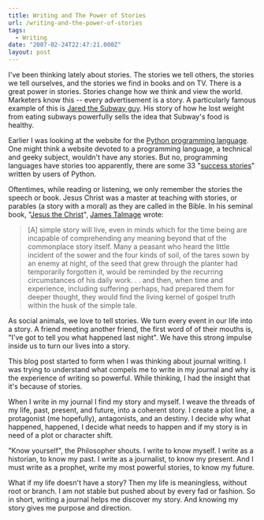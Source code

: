 ```yaml
---
title: Writing and The Power of Stories
url: /writing-and-the-power-of-stories
tags:
  - Writing
date: "2007-02-24T22:47:21.000Z"
layout: post
---
```


I've been thinking lately about stories. The stories we tell others, the stories we tell ourselves, and the stories we find in books and on TV. There is a great power in stories. Stories change how we think and view the world. Marketers know this -- every advertisement is a story. A particularly famous example of this is [Jared the Subway guy][0]. His story of how he lost weight from eating subways powerfully sells the idea that Subway's food is healthy.  
  
Earlier I was looking at the website for the [Python programming language][1]. One might think a website devoted to a programming language, a technical and geeky subject, wouldn't have any stories. But no, programming languages have stories too apparently, there are some 33 "[success stories][2]" written by users of Python.  
  
Oftentimes, while reading or listening, we only remember the stories the speech or book. Jesus Christ was a master at teaching with stories, or parables (a story with a moral) as they are called in the Bible. In his seminal book, "[Jesus the Christ][3]", [James Talmage][4] wrote:  

> \[A\] simple story will live, even in minds which for the time being are incapable of comprehending any meaning beyond that of the commonplace story itself. Many a peasant who heard the little incident of the sower and the four kinds of soil, of the tares sown by an enemy at night, of the seed that grew through the planter had temporarily forgotten it, would be reminded by the recurring circumstances of his daily work. . . and then, when time and experience, including suffering perhaps, had prepared them for deeper thought, they would find the living kernel of gospel truth within the husk of the simple tale.

  
As social animals, we love to tell stories. We turn every event in our life into a story. A friend meeting another friend, the first word of of their mouths is, "I've got to tell you what happened last night". We have this strong impulse inside us to turn our lives into a story.  
  
This blog post started to form when I was thinking about journal writing. I was trying to understand what compels me to write in my journal and why is the experience of writing so powerful. While thinking, I had the insight that it's because of stories.  
  
When I write in my journal I find my story and myself. I weave the threads of my life, past, present, and future, into a coherent story. I create a plot line, a protagonist (me hopefully), antagonists, and an destiny. I decide why what happened, happened, I decide what needs to happen and if my story is in need of a plot or character shift.  
  
"Know yourself", the Philosopher shouts. I write to know myself. I write as a historian, to know my past. I write as a journalist, to know my present. And I must write as a prophet, write my most powerful stories, to know my future.  
  
What if my life doesn't have a story? Then my life is meaningless, without root or branch. I am not stable but pushed about by every fad or fashion. So in short, writing a journal helps me discover my story. And knowing my story gives me purpose and direction.

[0]: http://en.wikipedia.org/wiki/Jared_Fogle "Jared the Subway Guy"
[1]: http://www.python.org/ "Python"
[2]: http://www.python.org/about/success
[3]: http://en.wikipedia.org/wiki/Jesus_the_Christ_(book_by_James_E._Talmage) "Jesus the Christ -- from Wikipedia"
[4]: http://en.wikipedia.org/wiki/James_E._Talmage "James Talmage"
